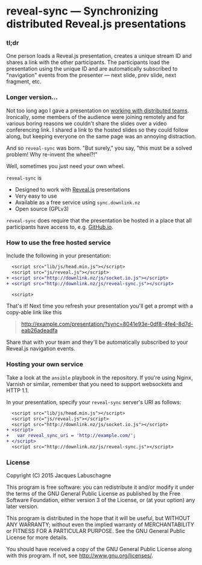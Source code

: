 # reveal-sync &mdash; Synchronizing distributed Reveal.js presentations

### tl;dr

One person loads a Reveal.js presentation, creates a unique stream ID and
shares a link with the other participants. The participants load the presentation using
the unique ID and are automatically subscribed to "navigation" events from the presenter &mdash;
next slide, prev slide, next fragment, etc.

### Longer version...

Not too long ago I gave a presentation on
<a href="http://jlabusch.github.io/distributed-teams">working with distributed teams</a>.
Ironically, some members of the audience were joining remotely and for various boring
reasons we couldn't share the slides over a video conferencing link. I shared a link
to the hosted slides so they could follow along, but keeping everyone on the same page
was an annoying distraction.

And so `reveal-sync` was born. "But surely," you say, "this must be a solved problem! Why re-invent
the wheel?!"

Well, sometimes you just need your own wheel.

`reveal-sync` is

* Designed to work with <a href="https://github.com/hakimel/reveal.js">Reveal.js</a> presentations
* Very easy to use
* Available as a free service using `sync.downlink.nz`
* Open source (GPLv3)

`reveal-sync` does require that the presentation be hosted in a place that all
participants have access to, e.g. <a href="http://github.io">GitHub.io</a>.

### How to use the free hosted service

Include the following in your presentation:

```diff
  <script src="lib/js/head.min.js"></script>
  <script src="js/reveal.js"></script>
+ <script src="http://downlink.nz/js/socket.io.js"></script>
+ <script src="http://downlink.nz/js/reveal-sync.js"></script>

  <script>
```

That's it! Next time you refresh your presentation you'll get a prompt with a copy-able link
like this

> http://example.com/presentation/?sync=8041e93e-0df8-4fe4-8d7d-eab26adeadfa

Share that with your team and they'll be automatically subscribed to your Reveal.js navigation events.

### Hosting your own service

Take a look at the `ansible` playbook in the repository. If you're using Nginx, Varnish or similar,
remember that you need to support websockets and HTTP 1.1.

In your presentation, specify your `reveal-sync` server's URI as follows:

```diff
  <script src="lib/js/head.min.js"></script>
  <script src="js/reveal.js"></script>
  <script src="http://downlink.nz/js/socket.io.js"></script>
+ <script>
+   var reveal_sync_uri = 'http://example.com/';
+ </script>
  <script src="http://downlink.nz/js/reveal-sync.js"></script>
```

### License

Copyright (C) 2015 Jacques Labuschagne

This program is free software: you can redistribute it and/or modify
it under the terms of the GNU General Public License as published by
the Free Software Foundation, either version 3 of the License, or
(at your option) any later version.

This program is distributed in the hope that it will be useful,
but WITHOUT ANY WARRANTY; without even the implied warranty of
MERCHANTABILITY or FITNESS FOR A PARTICULAR PURPOSE.  See the
GNU General Public License for more details.

You should have received a copy of the GNU General Public License
along with this program.  If not, see <http://www.gnu.org/licenses/>.
